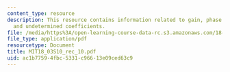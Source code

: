```yaml
---
content_type: resource
description: This resource contains information related to gain, phase lag, resonance
  and undetermined coefficients.
file: /media/https%3A/open-learning-course-data-rc.s3.amazonaws.com/18-03-differential-equations-spring-2010/ac1b77594fbc5331c96613e09ced63c9_MIT18_03S10_rec_10.pdf
file_type: application/pdf
resourcetype: Document
title: MIT18_03S10_rec_10.pdf
uid: ac1b7759-4fbc-5331-c966-13e09ced63c9
---
```


